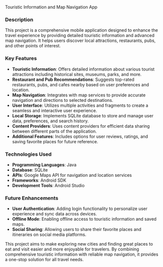 
 Touristic Information and Map Navigation App

### Description
This project is a comprehensive mobile application designed to enhance the travel experience by providing detailed touristic information and advanced map navigation. It helps users discover local attractions, restaurants, pubs, and other points of interest.

### Key Features
- **Touristic Information**: Offers detailed information about various tourist attractions including historical sites, museums, parks, and more.
- **Restaurant and Pub Recommendations**: Suggests top-rated restaurants, pubs, and cafes nearby based on user preferences and location.
- **Map Navigation**: Integrates with map services to provide accurate navigation and directions to selected destinations.
- **User Interface**: Utilizes multiple activities and fragments to create a seamless and interactive user experience.
- **Local Storage**: Implements SQLite database to store and manage user data, preferences, and search history.
- **Content Providers**: Uses content providers for efficient data sharing between different parts of the application.
- **Additional Features**: Includes options for user reviews, ratings, and saving favorite places for future reference.

### Technologies Used
- **Programming Languages**: Java
- **Database**: SQLite
- **APIs**: Google Maps API for navigation and location services
- **Frameworks**: Android SDK
- **Development Tools**: Android Studio

### Future Enhancements
- **User Authentication**: Adding login functionality to personalize user experience and sync data across devices.
- **Offline Mode**: Enabling offline access to touristic information and saved maps.
- **Social Sharing**: Allowing users to share their favorite places and itineraries on social media platforms.

This project aims to make exploring new cities and finding great places to eat and visit easier and more enjoyable for travelers. By combining comprehensive touristic information with reliable map navigation, it provides a one-stop solution for all travel needs.


